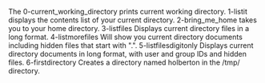 The 0-current_working_directory prints current working directory.
1-listit displays the contents list of your current directory.
2-bring_me_home takes you to your home directory.
3-listfiles Displays current directory files in a long format.
4-listmorefiles Will show you current directory documents including hidden files that start with ".".
5-listfilesdigitonly Displays current directory documents in long format, with user and group IDs and hidden files.
6-firstdirectory Creates a directory named holberton in the /tmp/ directory.
